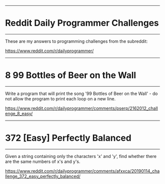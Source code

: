 ------------------------------------
# Reddit Daily Programmer Challenges
------------------------------------

These are my answers to programming challenges from the subreddit:

https://www.reddit.com/r/dailyprogrammer/

------------------------------------
# 8 99 Bottles of Beer on the Wall
------------------------------------
Write a program that will print the song '99 Bottles of Beer on the Wall' - do not allow the program to print each loop on a new line.

https://www.reddit.com/r/dailyprogrammer/comments/pserp/2162012_challenge_8_easy/

------------------------------------
# 372 [Easy] Perfectly Balanced
------------------------------------
Given a string containing only the characters 'x' and 'y', find whether there are the same numbers of x's and y's.

https://www.reddit.com/r/dailyprogrammer/comments/afxxca/20190114_challenge_372_easy_perfectly_balanced/
